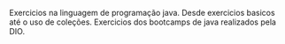 Exercicios na linguagem de programação java.
Desde exercicios basicos até o uso de coleções.
Exercicios dos bootcamps de java realizados pela DIO.

